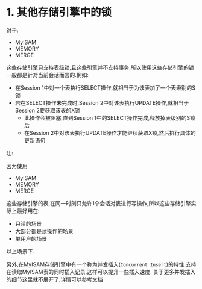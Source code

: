 # 1. 其他存储引擎中的锁

对于:

- MyISAM
- MEMORY
- MERGE

这些存储引擎只支持表级锁,且这些引擎并不支持事务,所以使用这些存储引擎的锁一般都是针对当前会话而言的.例如:

- 在Session 1中对一个表执行SELECT操作,就相当于为该表加了一个表级别的S锁
- 若在SELECT操作未完成时,Session 2中对该表执行UPDATE操作,就相当于Session 2要获取该表的X锁
  - 此操作会被阻塞,直到Session 1中的SELECT操作完成,释放掉表级别的S锁后
  - 在Session 2中对该表执行UPDATE操作才能继续获取X锁,然后执行具体的更新语句

注:

因为使用

- MyISAM
- MEMORY
- MERGE

这些存储引擎的表,在同一时刻只允许1个会话对表进行写操作,所以这些存储引擎实际上最好用在:

- 只读的场景
- 大部分都是读操作的场景
- 单用户的场景

以上场景下.

另外,在MyISAM存储引擎中有一个称为并发插入(`Concurrent Insert`)的特性,支持在读取MyISAM表的同时插入记录,这样可以提升一些插入速度.
关于更多并发插入的细节这里就不展开了,详情可以参考文档
